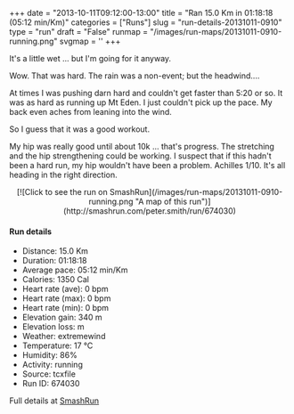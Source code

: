 +++
date = "2013-10-11T09:12:00-13:00"
title = "Ran 15.0 Km in 01:18:18 (05:12 min/Km)"
categories = ["Runs"]
slug = "run-details-20131011-0910"
type = "run"
draft = "False"
runmap = "/images/run-maps/20131011-0910-running.png"
svgmap = '<polyline points="0 55, 0 58, 1 58, 4 55, 8 51, 13 49, 16 51, 17 51, 20 47, 22 47, 22 47, 24 47, 30 47, 34 48, 38 52, 40 53, 43 55, 46 55, 47 56, 51 55, 57 53, 60 52, 66 53, 68 53, 70 53, 72 51, 74 49, 72 45, 72 44, 72 43, 79 44, 83 42, 88 44, 90 46, 94 48, 98 48, 100 46, 98 48, 94 48, 90 47, 89 44, 88 43, 83 42, 82 43, 79 44, 72 43, 71 44, 72 46, 74 50, 71 52, 68 53, 66 52, 61 52, 59 52, 58 54, 48 56, 44 55, 40 54, 34 49, 32 48, 21 47, 20 47, 19 49, 17 51, 14 49, 10 50, 7 52, 3 57">'
+++

It's a little wet ... but I'm going for it anyway. 

Wow. That was hard. The rain was a non-event; but the headwind....

At times I was pushing darn hard and couldn't get faster than 5:20 or so. It was as hard as running up Mt Eden. I just couldn't pick up the pace. My back even aches from leaning into the wind. 

So I guess that it was a good workout. 

My hip was really good until about 10k ... that's progress. The stretching and the hip strengthening could be working. I suspect that if this hadn't been a hard run, my hip wouldn't have been a problem. Achilles 1/10. It's all heading in the right direction. 



<!--more-->

<center>
[![Click to see the run on SmashRun](/images/run-maps/20131011-0910-running.png "A map of this run")](http://smashrun.com/peter.smith/run/674030)
</center>

#### Run details

* Distance: 15.0 Km
* Duration: 01:18:18
* Average pace: 05:12 min/Km
* Calories: 1350 Cal
* Heart rate (ave): 0 bpm
* Heart rate (max): 0 bpm
* Heart rate (min): 0 bpm
* Elevation gain: 340 m
* Elevation loss:  m
* Weather: extremewind
* Temperature: 17 &deg;C
* Humidity: 86%
* Activity: running
* Source: tcxfile
* Run ID: 674030

Full details at [SmashRun](http://smashrun.com/peter.smith/run/674030)